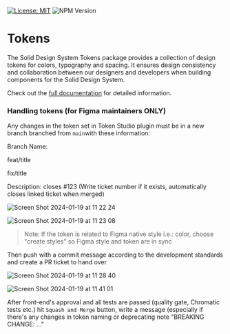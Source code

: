 [![License: MIT](https://img.shields.io/badge/License-MIT-green.svg)](https://opensource.org/licenses/MIT)
![NPM Version](https://img.shields.io/npm/v/%40solid-design-system%2Ftokens)

# Tokens

The Solid Design System Tokens package provides a collection of design tokens for colors, typography and spacing. It ensures design consistency and collaboration between our designers and developers when building components for the Solid Design System.

Check out the [full documentation](https://solid-design-system.fe.union-investment.de/x.x.x/storybook/) for detailed information.

### Handling tokens (for Figma maintainers ONLY)

Any changes in the token set in Token Studio plugin must be in a new branch branched from `main`with these information:

Branch Name:

feat/title

fix/title

Description: closes #123 (Write ticket number if it exists, automatically closes linked ticket when merged)

![Screen Shot 2024-01-19 at 11 22 24](https://github.com/solid-design-system/solid/assets/118520877/4b7ce66c-a5c7-44f3-86d4-2ae0ab4a902b)

![Screen Shot 2024-01-19 at 11 23 08](https://github.com/solid-design-system/solid/assets/118520877/82e1fd88-ce70-4de9-931b-764e228f0d22)

> Note: If the token is related to Figma native style i.e.: color, choose "create styles" so Figma style and token are in sync

Then push with a commit message according to the development standards and create a PR ticket to hand over

![Screen Shot 2024-01-19 at 11 28 40](https://github.com/solid-design-system/solid/assets/118520877/6f7f1ca0-6b96-4ff6-bcab-cb66d9ef3adc)

![Screen Shot 2024-01-19 at 11 41 01](https://github.com/solid-design-system/solid/assets/118520877/56a27bce-5cd1-40ee-85b8-731196a66b66)

After front-end's approval and all tests are passed (quality gate, Chromatic tests etc.) hit `Squash and Merge` button, write a message (especially if there's any changes in token naming or deprecating note "BREAKING CHANGE: ..."
